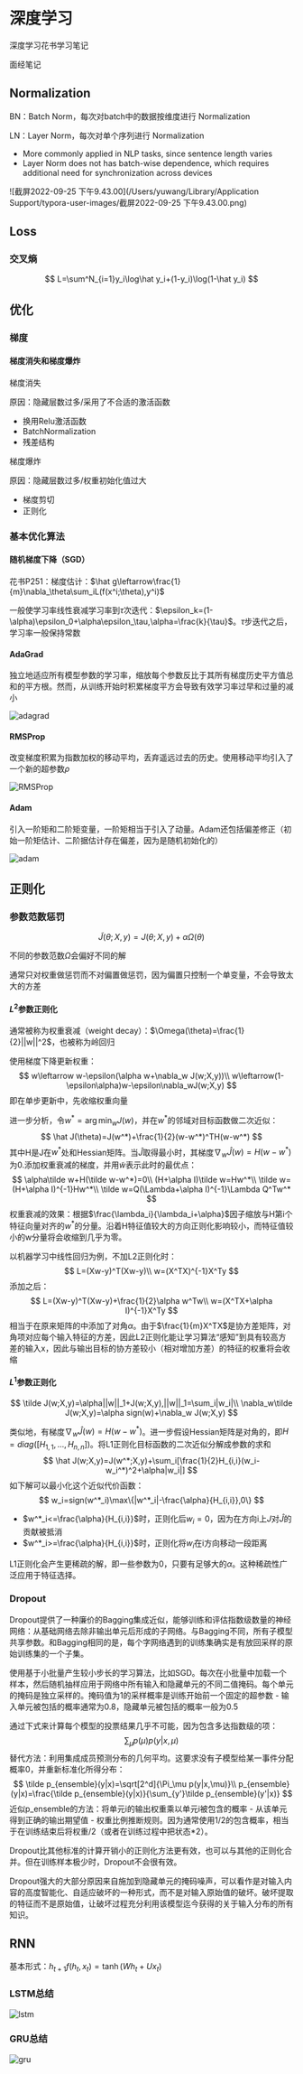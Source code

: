 # 深度学习

深度学习花书学习笔记

面经笔记

## Normalization

BN：Batch Norm，每次对batch中的数据按维度进行 Normalization

LN：Layer Norm，每次对单个序列进行 Normalization

- More commonly applied in NLP tasks, since sentence length varies
- Layer Norm does not has batch-wise dependence, which requires additional need for synchronization across devices

![截屏2022-09-25 下午9.43.00](/Users/yuwang/Library/Application Support/typora-user-images/截屏2022-09-25 下午9.43.00.png)

## Loss

### 交叉熵

$$
L=\sum^N_{i=1}y_i\log\hat y_i+(1-y_i)\log(1-\hat y_i)
$$

## 优化

### 梯度

#### 梯度消失和梯度爆炸

梯度消失

原因：隐藏层数过多/采用了不合适的激活函数

- 换用Relu激活函数
- BatchNormalization
- 残差结构

梯度爆炸

原因：隐藏层数过多/权重初始化值过大

- 梯度剪切
- 正则化

### 基本优化算法

#### 随机梯度下降（SGD）

花书P251：梯度估计：$\hat g\leftarrow\frac{1}{m}\nabla_\theta\sum_iL(f(x^i;\theta),y^i)$

一般使学习率线性衰减学习率到$\tau$次迭代：$\epsilon_k=(1-\alpha)\epsilon_0+\alpha\epsilon_\tau,\alpha=\frac{k}{\tau}$。$\tau$步迭代之后，学习率一般保持常数

#### AdaGrad

独立地适应所有模型参数的学习率，缩放每个参数反比于其所有梯度历史平方值总和的平方根。然而，从训练开始时积累梯度平方会导致有效学习率过早和过量的减小

![adagrad](../../img/adagrad.png)

#### RMSProp

改变梯度积累为指数加权的移动平均，丢弃遥远过去的历史。使用移动平均引入了一个新的超参数$\rho$

![RMSProp](../img/RMSProp.png)

#### Adam

引入一阶矩和二阶矩变量，一阶矩相当于引入了动量。Adam还包括偏差修正（初始一阶矩估计、二阶据估计存在偏差，因为是随机初始化的）

![adam](../../img/adam.png)

## 正则化

### 参数范数惩罚

$$
\tilde J(\theta;X,y)=J(\theta;X,y)+\alpha \Omega(\theta)
$$

不同的参数范数$\Omega$会偏好不同的解

通常只对权重做惩罚而不对偏置做惩罚，因为偏置只控制一个单变量，不会导致太大的方差

#### $L^2$参数正则化

通常被称为权重衰减（weight decay）：$\Omega(\theta)=\frac{1}{2}||w||^2$，也被称为岭回归

使用梯度下降更新权重：
$$
w\leftarrow w-\epsilon(\alpha w+\nabla_w J(w;X,y))\\
w\leftarrow(1-\epsilon\alpha)w-\epsilon\nabla_wJ(w;X,y)
$$
即在单步更新中，先收缩权重向量

进一步分析，令$w^*=\arg\min_wJ(w)$，并在$w^*$的邻域对目标函数做二次近似：
$$
\hat J(\theta)=J(w^*)+\frac{1}{2}(w-w^*)^TH(w-w^*)
$$
其中H是J在$w^*$处和Hessian矩阵。当$\hat J$取得最小时，其梯度$\nabla_w\hat J(w)=H(w-w^*)$为0.添加权重衰减的梯度，并用$\tilde w$表示此时的最优点：
$$
\alpha\tilde w+H(\tilde w-w^*)=0\\
(H+\alpha I)\tilde w=Hw^*\\
\tilde w=(H+\alpha I)^{-1}Hw^*\\
\tilde w=Q(\Lambda+\alpha I)^{-1}\Lambda Q^Tw^*
$$
权重衰减的效果：根据$\frac{\lambda_i}{\lambda_i+\alpha}$因子缩放与H第i个特征向量对齐的$w^*$的分量。沿着H特征值较大的方向正则化影响较小，而特征值较小的w分量将会收缩到几乎为零。

以机器学习中线性回归为例，不加L2正则化时：
$$
L=(Xw-y)^T(Xw-y)\\
w=(X^TX)^{-1}X^Ty
$$
添加之后：
$$
L=(Xw-y)^T(Xw-y)+\frac{1}{2}\alpha w^Tw\\
w=(X^TX+\alpha I)^{-1}X^Ty
$$
相当于在原来矩阵的中添加了对角$\alpha$。由于$\frac{1}{m}X^TX$是协方差矩阵，对角项对应每个输入特征的方差，因此L2正则化能让学习算法“感知”到具有较高方差的输入x，因此与输出目标的协方差较小（相对增加方差）的特征的权重将会收缩

#### $L^1$参数正则化

$$
\tilde J(w;X,y)=\alpha||w||_1+J(w;X,y),||w||_1=\sum_i|w_i|\\
\nabla_w\tilde J(w;X,y)=\alpha sign(w)+\nabla_w J(w;X,y)
$$

类似地，有梯度$\nabla_w\hat J(w)=H(w-w^*)$。进一步假设Hessian矩阵是对角的，即$H=diag([H_{1,1},...,H_{n,n}])$。将L1正则化目标函数的二次近似分解成参数的求和
$$
\hat J(w;X,y)=J(w^*;X,y)+\sum_i[\frac{1}{2}H_{i,i}(w_i-w_i^*)^2+\alpha|w_i|]
$$
如下解可以最小化这个近似代价函数：
$$
w_i=sign(w^*_i)\max\{|w^*_i|-\frac{\alpha}{H_{i,i}},0\}
$$

- $w^*_i<=\frac{\alpha}{H_{i,i}}$时，正则化后$w_i=0$，因为在方向i上$J$对$\hat J$的贡献被抵消
- $w^*_i>=\frac{\alpha}{H_{i,i}}$时，正则化将$w_i$在i方向移动一段距离

L1正则化会产生更稀疏的解，即一些参数为0，只要有足够大的$\alpha$。这种稀疏性广泛应用于特征选择。

### Dropout

Dropout提供了一种廉价的Bagging集成近似，能够训练和评估指数级数量的神经网络：从基础网络去除非输出单元后形成的子网络。与Bagging不同，所有子模型共享参数。和Bagging相同的是，每个字网络遇到的训练集确实是有放回采样的原始训练集的一个子集。

使用基于小批量产生较小步长的学习算法，比如SGD。每次在小批量中加载一个样本，然后随机抽样应用于网络中所有输入和隐藏单元的不同二值掩码。每个单元的掩码是独立采样的。掩码值为1的采样概率是训练开始前一个固定的超参数 - 输入单元被包括的概率通常为0.8，隐藏单元被包括的概率一般为0.5

通过下式来计算每个模型的投票结果几乎不可能，因为包含多达指数级的项：
$$
\sum_{\mu}p(\mu)p(y|x,\mu)
$$
替代方法：利用集成成员预测分布的几何平均。这要求没有子模型给某一事件分配概率0，并重新标准化所得分布：
$$
\tilde p_{ensemble}(y|x)=\sqrt[2^d]{\Pi_\mu p(y|x,\mu)}\\
p_{ensemble}(y|x)=\frac{\tilde p_{ensemble}(y|x)}{\sum_{y'}\tilde p_{ensemble}(y'|x)}
$$
近似p_ensemble的方法：将单元i的输出权重乘以单元i被包含的概率 - 从该单元得到正确的输出期望值 - 权重比例推断规则。因为通常使用1/2的包含概率，相当于在训练结束后将权重/2（或者在训练过程中把状态*2）。

Dropout比其他标准的计算开销小的正则化方法更有效，也可以与其他的正则化合并。但在训练样本极少时，Dropout不会很有效。

Dropout强大的大部分原因来自施加到隐藏单元的掩码噪声，可以看作是对输入内容的高度智能化、自适应破坏的一种形式，而不是对输入原始值的破坏。破坏提取的特征而不是原始值，让破坏过程充分利用该模型迄今获得的关于输入分布的所有知识。

## RNN

基本形式：$h_{t+1}f(h_t,x_t)=\tanh(Wh_t+Ux_t)$

### LSTM总结

![lstm](../../img/lstm.png)

### GRU总结

![gru](../../img/gru.png)